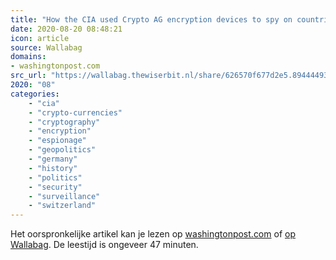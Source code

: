 ```yaml
---
title: "How the CIA used Crypto AG encryption devices to spy on countries for decades"
date: 2020-08-20 08:48:21
icon: article
source: Wallabag
domains:
- washingtonpost.com
src_url: "https://wallabag.thewiserbit.nl/share/626570f677d2e5.89444493"
2020: "08"
categories:
    - "cia"
    - "crypto-currencies"
    - "cryptography"
    - "encryption"
    - "espionage"
    - "geopolitics"
    - "germany"
    - "history"
    - "politics"
    - "security"
    - "surveillance"
    - "switzerland"
---
```

Het oorspronkelijke artikel kan je lezen op [washingtonpost.com](https://www.washingtonpost.com/graphics/2020/world/national-security/cia-crypto-encryption-machines-espionage/) of [op Wallabag](https://wallabag.thewiserbit.nl/share/626570f677d2e5.89444493). De leestijd is ongeveer 47 minuten.